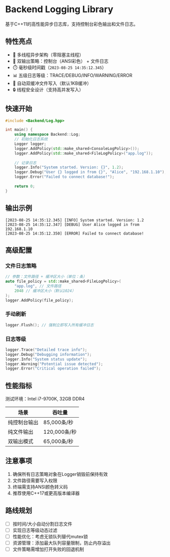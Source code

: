 # Backend Logging Library

基于C++11的高性能异步日志库，支持控制台彩色输出和文件日志。

## 特性亮点
- 🚀 多线程异步架构（零阻塞主线程）
- 📂 双输出策略：控制台（ANSI彩色） + 文件日志
- ⏱️ 毫秒级时间戳（`2023-08-25 14:35:12.345`）
- 📊 五级日志等级：TRACE/DEBUG/INFO/WARNING/ERROR
- 🔄 自动双缓冲文件写入（默认1KB缓冲）
- 🔒 线程安全设计（支持高并发写入）

## 快速开始

```c++
#include <Backend/Log.hpp>

int main() { 
    using namespace Backend::Log;
    // 初始化日志系统
    Logger logger;
    logger.AddPolicy(std::make_shared<ConsoleLogPolicy>());
    logger.AddPolicy(std::make_shared<FileLogPolicy>("app.log"));
    
    // 记录日志
    logger.Info("System started. Version: {}", 1.2);
    logger.Debug("User {} logged in from {}", "Alice", "192.168.1.10");
    logger.Error("Failed to connect database!");
    
    return 0;
}
```

## 输出示例

```
[2023-08-25 14:35:12.345] [INFO] System started. Version: 1.2 
[2023-08-25 14:35:12.347] [DEBUG] User Alice logged in from 192.168.1.10 
[2023-08-25 14:35:12.350] [ERROR] Failed to connect database!
```

## 高级配置

### 文件日志策略

```c++
// 参数：文件路径 + 缓冲区大小（单位：条）
auto file_policy = std::make_shared<FileLogPolicy>( 
    "app.log", // 文件路径
    2048 // 缓冲区大小（默认1024）
);
logger.AddPolicy(file_policy);
```

### 手动刷新

```c++
logger.Flush(); // 强制立即写入所有缓冲日志
```

### 日志等级

```c++
logger.Trace("Detailed trace info"); 
logger.Debug("Debugging information"); 
logger.Info("System status update"); 
logger.Warning("Potential issue detected"); 
logger.Error("Critical operation failed");
```

## 性能指标

测试环境：Intel i7-9700K, 32GB DDR4

| 场景 | 吞吐量 |
|------|--------|
| 纯控制台输出 | 85,000条/秒 |
| 纯文件输出 | 120,000条/秒 |
| 双输出模式 | 65,000条/秒 |

## 注意事项
1. 确保所有日志策略对象在Logger销毁前保持有效
2. 文件路径需要写入权限
3. 终端需支持ANSI颜色转义码
4. 推荐使用C++17或更高版本编译器

## 路线规划
- [ ] 按时间/大小自动分割日志文件
- [ ] 实现日志等级动态过滤
- [ ] 性能优化：考虑无锁队列替代mutex锁
- [ ] 资源管理：添加最大队列容量限制，防止内存溢出
- [ ] 文件策略需增加打开失败的回退机制